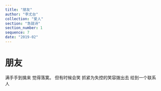 ```yaml
---
title: "朋友"
author: "李尤台"
collection: "爱人"
section: "急就诗"
section_number: 1
sequence: 7
date: "2019-02"
---
```


# 朋友

满手手到擒来
觉得落寞。
但有时候会笑
抓紧为失控的笑容拨出去
给到一个联系人
